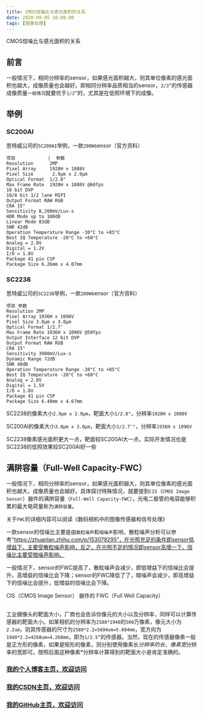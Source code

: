 ```yaml
---
title: CMOS信噪比与感光面积的关系
date: 2020-09-05 10:08:00
tags: [图像处理]
---
```


CMOS信噪比与感光面积的关系
<!--more-->

## 前言
一般情况下，相同分辨率的sensor，如果感光面积越大，则其单位像素的感光面积也越大，成像质量也会越好。即相同分辨率品质相当的sensor，`2/3”`的传感器成像质量`一般情况`就要优于`1/2”`的，尤其是在低照环境下的成像。

## 举例
### SC200AI
思特威公司的`SC200AI`举例，一款`200W`sensor（官方资料）
```
项目            |  参数 
Resolution      2MP
Pixel Array     1928H x 1088V
Pixel Size       2.9μm x 2.9μm
Optical Format  1/2.8"
Max Frame Rate  1920H x 1080V @60fps
10 bit DVP
10/8 bit 1/2 lane MIPI
Output Format RAW RGB
CRA 15°
Sensitivity 8,200mV/Lux·s
HDR Mode up to 100dB
Linear Mode 83dB
SNR 42dB
Operation Temperature Range -30°C to +85°C
Best IQ Temperature -20°C to +60°C
Analog = 2.8V
Digital = 1.2V
I/O = 1.8V
Package 41 pin CSP
Package Size 6.26mm x 4.07mm
```


### SC2238
思特威公司的`SC2238`举例，一款`200W`sensor（官方资料）
```
项目 参数
Resolution 2MP
Pixel Array 1936H x 1096V
Pixel Size 3.0μm x 3.0μm
Optical Format 1/2.7″
Max Frame Rate 1936H x 1096V @50fps
Output Interface 12 bit DVP
Output Format RAW RGB
CRA 15°
Sensitivity 3900mV/Lux·s
Dynamic Range 72dB
SNR 40dB
Operation Temperature Range -30°C to +85°C
Best IQ Temperature -20°C to +60°C
Analog = 2.8V
Digital = 1.5V
I/O = 1.8V
Package 41 pin CSP
Package Size 6.48mm x 4.67mm
```
SC2238的像素大小`2.9μm x 2.9μm`，靶面大小`1/2.8"`，分辨率`1920H x 1080V` 

SC200AI的像素大小`3.0μm x 3.0μm`，靶面大小`1/2.7″"`，分辨率`1936H x 1096V`

SC2238像素感光面积更大一点，靶面较SC200AI大一点，实际开发情况也是SC2238的低照效果较SC200AI好一些


## 满阱容量（Full-Well Capacity-FWC）
一般情况下，相同分辨率的sensor，如果感光面积越大，则其单位像素的感光面积也越大，成像质量也会越好。具体探讨特殊情况，就要提到`CIS`（`CMOS Image Sensor`）器件的满阱容量（`Full-Well Capacity-FWC`），光电二极管的电容能够积累的最大电荷量称为`满阱容量`。

关于`FWC`的详细内容可以阅读《数码相机中的图像传感器和信号处理》

一款sensor的信噪比主要是由`散粒噪声`和`暗噪声`影响，散粒噪声分析可以参考“https://zhuanlan.zhihu.com/p/153079295”，在光照充足的条件即sensor低增益下，主要受散粒噪声影响，反之，在光照不足的情况即sensor高增一下，信噪比主要受暗噪声影响。

一般情况下，sensor的FWC提高了，散粒噪声会减少，即低增益下的信噪比会提升，高增益的信噪比会下降；sensor的FWC降低了了，暗噪声会减少，即高增益下的信噪比会提升，低增益的信噪比会下降。


CIS（CMOS Image Sensor） 器件的 FWC（Full Well Capacity）

## 


工业摄像头的靶面大小，厂商也会告诉你像元的大小以及分辨率，同样可以计算传感器的靶面大小。如某相机的分辨率为`2588*1940`的`500`万像素，像元大小为`2.2um`，则其传感器的尺寸为`2588*2.2=5694um=5.694mm`，宽方向为`1940*2.2=4268um=4.268mm`，即为`1/2.5”`的传感器。当然，现在的传感器像素一般是正方形的像素，如果是矩形的像素，则分别使用像素长*分辨率的长、像素宽*分辨率的宽即可。按照后面这种像素*分辨率计算得到的靶面大小是肯定准确的。




### [我的个人博客主页，欢迎访问](http://www.aomanhao.top/)
### [我的CSDN主页，欢迎访问](https://blog.csdn.net/Aoman_Hao)
### [我的GitHub主页，欢迎访问](https://github.com/AomanHao)


